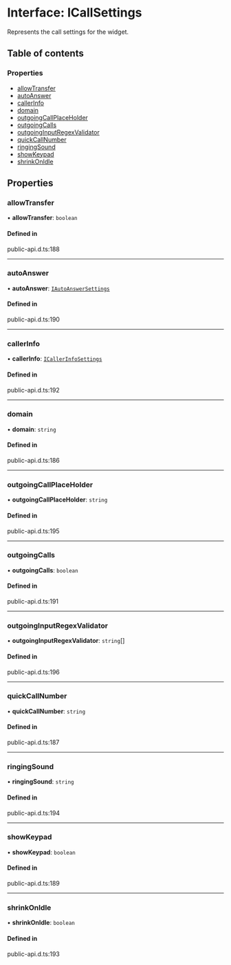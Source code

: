 # Interface: ICallSettings

Represents the call settings for the widget.

## Table of contents

### Properties

- [allowTransfer](ICallSettings.md#allowtransfer)
- [autoAnswer](ICallSettings.md#autoanswer)
- [callerInfo](ICallSettings.md#callerinfo)
- [domain](ICallSettings.md#domain)
- [outgoingCallPlaceHolder](ICallSettings.md#outgoingcallplaceholder)
- [outgoingCalls](ICallSettings.md#outgoingcalls)
- [outgoingInputRegexValidator](ICallSettings.md#outgoinginputregexvalidator)
- [quickCallNumber](ICallSettings.md#quickcallnumber)
- [ringingSound](ICallSettings.md#ringingsound)
- [showKeypad](ICallSettings.md#showkeypad)
- [shrinkOnIdle](ICallSettings.md#shrinkonidle)

## Properties

### allowTransfer

• **allowTransfer**: `boolean`

#### Defined in

public-api.d.ts:188

___

### autoAnswer

• **autoAnswer**: [`IAutoAnswerSettings`](IAutoAnswerSettings.md)

#### Defined in

public-api.d.ts:190

___

### callerInfo

• **callerInfo**: [`ICallerInfoSettings`](ICallerInfoSettings.md)

#### Defined in

public-api.d.ts:192

___

### domain

• **domain**: `string`

#### Defined in

public-api.d.ts:186

___

### outgoingCallPlaceHolder

• **outgoingCallPlaceHolder**: `string`

#### Defined in

public-api.d.ts:195

___

### outgoingCalls

• **outgoingCalls**: `boolean`

#### Defined in

public-api.d.ts:191

___

### outgoingInputRegexValidator

• **outgoingInputRegexValidator**: `string`[]

#### Defined in

public-api.d.ts:196

___

### quickCallNumber

• **quickCallNumber**: `string`

#### Defined in

public-api.d.ts:187

___

### ringingSound

• **ringingSound**: `string`

#### Defined in

public-api.d.ts:194

___

### showKeypad

• **showKeypad**: `boolean`

#### Defined in

public-api.d.ts:189

___

### shrinkOnIdle

• **shrinkOnIdle**: `boolean`

#### Defined in

public-api.d.ts:193
